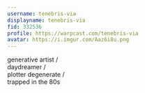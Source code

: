 ```yaml
---
username: tenebris-via
displayname: tenebris-via
fid: 332536
profile: https://warpcast.com/tenebris-via
avatar: https://i.imgur.com/Aaz6i8u.png
---
```

generative artist /  
daydreamer /  
plotter degenerate /  
trapped in the 80s  
